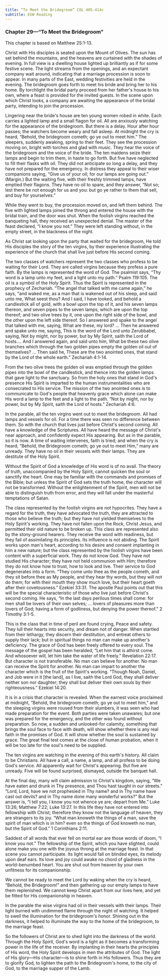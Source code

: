 ```yaml
---
title: “To Meet the Bridegroom” COL 405-414c
subtitle: EGW Reading
---
```


### Chapter 29—“To Meet the Bridegroom”

This chapter is based on Matthew 25:1-13.

Christ with His disciples is seated upon the Mount of Olives. The sun has set behind the mountains, and the heavens are curtained with the shades of evening. In full view is a dwelling house lighted up brilliantly as if for some festive scene. The light streams from the openings, and an expectant company wait around, indicating that a marriage procession is soon to appear. In many parts of the East, wedding festivities are held in the evening. The bridegroom goes forth to meet his bride and bring her to his home. By torchlight the bridal party proceed from her father's house to his own, where a feast is provided for the invited guests. In the scene upon which Christ looks, a company are awaiting the appearance of the bridal party, intending to join the procession.

Lingering near the bride's house are ten young women robed in white. Each carries a lighted lamp and a small flagon for oil. All are anxiously watching for the appearance of the bridegroom. But there is a delay. Hour after hour passes; the watchers become weary and fall asleep. At midnight the cry is heard, “Behold, the bridegroom cometh; go ye out to meet him.” The sleepers, suddenly awaking, spring to their feet. They see the procession moving on, bright with torches and glad with music. They hear the voice of the bridegroom and the voice of the bride. The ten maidens seize their lamps and begin to trim them, in haste to go forth. But five have neglected to fill their flasks with oil. They did not anticipate so long a delay, and they have not prepared for the emergency. In distress they appeal to their wiser companions saying, “Give us of your oil; for our lamps are going out.” (Margin.) But the waiting five, with their freshly trimmed lamps, have emptied their flagons. They have no oil to spare, and they answer, “Not so; lest there be not enough for us and you: but go ye rather to them that sell, and buy for yourselves.”

While they went to buy, the procession moved on, and left them behind. The five with lighted lamps joined the throng and entered the house with the bridal train, and the door was shut. When the foolish virgins reached the banqueting hall, they received an unexpected denial. The master of the feast declared, “I know you not.” They were left standing without, in the empty street, in the blackness of the night.

As Christ sat looking upon the party that waited for the bridegroom, He told His disciples the story of the ten virgins, by their experience illustrating the experience of the church that shall live just before His second coming.

The two classes of watchers represent the two classes who profess to be waiting for their Lord. They are called virgins because they profess a pure faith. By the lamps is represented the word of God. The psalmist says, “Thy word is a lamp unto my feet, and a light unto my path.” Psalm 119:105. The oil is a symbol of the Holy Spirit. Thus the Spirit is represented in the prophecy of Zechariah. “The angel that talked with me came again,” he says, “and waked me, as a man that is wakened out of his sleep, and said unto me, What seest thou? And I said, I have looked, and behold a candlestick all of gold, with a bowl upon the top of it, and his seven lamps thereon, and seven pipes to the seven lamps, which are upon the top thereof; and two olive trees by it, one upon the right side of the bowl, and the other upon the left side thereof. So I answered and spake to the angel that talked with me, saying, What are these, my lord? ... Then he answered and spake unto me, saying, This is the word of the Lord unto Zerubbabel, saying, Not by might, nor by power, but by My Spirit, saith the Lord of hosts.... And I answered again, and said unto him, What be these two olive branches which through the two golden pipes empty the golden oil out of themselves? ... Then said he, These are the two anointed ones, that stand by the Lord of the whole earth.” Zechariah 4:1-14.

From the two olive trees the golden oil was emptied through the golden pipes into the bowl of the candlestick, and thence into the golden lamps that gave light to the sanctuary. So from the holy ones that stand in God's presence His Spirit is imparted to the human instrumentalities who are consecrated to His service. The mission of the two anointed ones is to communicate to God's people that heavenly grace which alone can make His word a lamp to the feet and a light to the path. “Not by might, nor by power, but by My Spirit, saith the Lord of hosts.” Zechariah 4:6.

In the parable, all the ten virgins went out to meet the bridegroom. All had lamps and vessels for oil. For a time there was seen no difference between them. So with the church that lives just before Christ's second coming. All have a knowledge of the Scriptures. All have heard the message of Christ's near approach, and confidently expect His appearing. But as in the parable, so it is now. A time of waiting intervenes, faith is tried; and when the cry is heard, “Behold, the Bridegroom cometh; go ye out to meet Him,” many are unready. They have no oil in their vessels with their lamps. They are destitute of the Holy Spirit.

Without the Spirit of God a knowledge of His word is of no avail. The theory of truth, unaccompanied by the Holy Spirit, cannot quicken the soul or sanctify the heart. One may be familiar with the commands and promises of the Bible; but unless the Spirit of God sets the truth home, the character will not be transformed. Without the enlightenment of the Spirit, men will not be able to distinguish truth from error, and they will fall under the masterful temptations of Satan.

The class represented by the foolish virgins are not hypocrites. They have a regard for the truth, they have advocated the truth, they are attracted to those who believe the truth; but they have not yielded themselves to the Holy Spirit's working. They have not fallen upon the Rock, Christ Jesus, and permitted their old nature to be broken up. This class are represented also by the stony-ground hearers. They receive the word with readiness, but they fail of assimilating its principles. Its influence is not abiding. The Spirit works upon man's heart, according to his desire and consent implanting in him a new nature; but the class represented by the foolish virgins have been content with a superficial work. They do not know God. They have not studied His character; they have not held communion with Him; therefore they do not know how to trust, how to look and live. Their service to God degenerates into a form. “They come unto thee as the people cometh, and they sit before thee as My people, and they hear thy words, but they will not do them; for with their mouth they show much love, but their heart goeth after their covetousness.” Ezekiel 33:31. The apostle Paul points out that this will be the special characteristic of those who live just before Christ's second coming. He says, “In the last days perilous times shall come: for men shall be lovers of their own selves; ... lovers of pleasures more than lovers of God; having a form of godliness, but denying the power thereof.” 2 Timothy 3:1-5.

This is the class that in time of peril are found crying, Peace and safety. They lull their hearts into security, and dream not of danger. When startled from their lethargy, they discern their destitution, and entreat others to supply their lack; but in spiritual things no man can make up another's deficiency. The grace of God has been freely offered to every soul. The message of the gospel has been heralded, “Let him that is athirst come. And whosoever will, let him take the water of life freely.” Revelation 22:17. But character is not transferable. No man can believe for another. No man can receive the Spirit for another. No man can impart to another the character which is the fruit of the Spirit's working. “Though Noah, Daniel, and Job were in it \[the land\], as I live, saith the Lord God, they shall deliver neither son nor daughter; they shall but deliver their own souls by their righteousness.” Ezekiel 14:20.

It is in a crisis that character is revealed. When the earnest voice proclaimed at midnight, “Behold, the bridegroom cometh; go ye out to meet him,” and the sleeping virgins were roused from their slumbers, it was seen who had made preparation for the event. Both parties were taken unawares; but one was prepared for the emergency, and the other was found without preparation. So now, a sudden and unlooked-for calamity, something that brings the soul face to face with death, will show whether there is any real faith in the promises of God. It will show whether the soul is sustained by grace. The great final test comes at the close of human probation, when it will be too late for the soul's need to be supplied.

The ten virgins are watching in the evening of this earth's history. All claim to be Christians. All have a call, a name, a lamp, and all profess to be doing God's service. All apparently wait for Christ's appearing. But five are unready. Five will be found surprised, dismayed, outside the banquet hall.

At the final day, many will claim admission to Christ's kingdom, saying, “We have eaten and drunk in Thy presence, and Thou hast taught in our streets.” “Lord, Lord, have we not prophesied in Thy name? and in Thy name have cast out devils? and in Thy name done many wonderful works?” But the answer is, “I tell you, I know you not whence ye are; depart from Me.” Luke 13:26; Matthew 7:22; Luke 13:27. In this life they have not entered into fellowship with Christ; therefore they know not the language of heaven, they are strangers to its joy. “What man knoweth the things of a man, save the spirit of man which is in him? even so the things of God knoweth no man, but the Spirit of God.” 1 Corinthians 2:11.

Saddest of all words that ever fell on mortal ear are those words of doom, “I know you not.” The fellowship of the Spirit, which you have slighted, could alone make you one with the joyous throng at the marriage feast. In that scene you cannot participate. Its light would fall on blinded eyes, its melody upon deaf ears. Its love and joy could awake no chord of gladness in the world-benumbed heart. You are shut out from heaven by your own unfitness for its companionship.

We cannot be ready to meet the Lord by waking when the cry is heard, “Behold, the Bridegroom!” and then gathering up our empty lamps to have them replenished. We cannot keep Christ apart from our lives here, and yet be fitted for His companionship in heaven.

In the parable the wise virgins had oil in their vessels with their lamps. Their light burned with undimmed flame through the night of watching. It helped to swell the illumination for the bridegroom's honor. Shining out in the darkness, it helped to illuminate the way to the home of the bridegroom, to the marriage feast.

So the followers of Christ are to shed light into the darkness of the world. Through the Holy Spirit, God's word is a light as it becomes a transforming power in the life of the receiver. By implanting in their hearts the principles of His word, the Holy Spirit develops in men the attributes of God. The light of His glory—His character—is to shine forth in His followers. Thus they are to glorify God, to lighten the path to the Bridegroom's home, to the city of God, to the marriage supper of the Lamb.